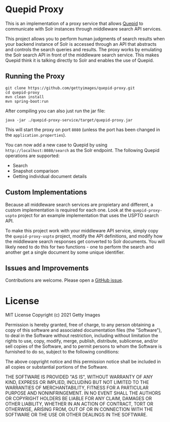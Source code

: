# Quepid Proxy

This is an implementation of a proxy service that allows [Quepid](https://github.com/o19s/quepid) to communicate with Solr instances through middleware search API services.

This project allows you to perform human judgments of search results when your backend instance of Solr is accessed through an API that abstracts and controls the search queries and results. The proxy works by emulating the Solr search API in front of the middleware search service. This makes Quepid think it is talking directly to Solr and enables the use of Quepid.

## Running the Proxy

```shell
git clone https://github.com/gettyimages/quepid-proxy.git
cd quepid-proxy
mvn clean install
mvn spring-boot:run
```

After compiling you can also just run the jar file:

```shell
java -jar ./quepid-proxy-service/target/quepid-proxy.jar
```

This will start the proxy on port `8080` (unless the port has been changed in the `application.properties`).

You can now add a new case to Quepid by using `http://localhost:8080/search` as the Solr endpoint. The following Quepid operations are supported:

* Search
* Snapshot comparison
* Getting individual document details

## Custom Implementations

Because all middleware search services are propietary and different, a custom implementation is required for each one. Look at the `quepid-proxy-uspto` project for an example implementation that uses the USPTO search API.

To make this project work with your middleware API service, simply copy the `quepid-proxy-uspto` project, modify the API definitions, and modify how the middleware search responses get converted to Solr documents. You will likely need to do this for two functions - one to perform the search and another get a single document by some unique identifier.

## Issues and Improvements

Contributions are welcome. Please open a [GitHub issue](https://github.com/gettyimages/quepid-proxy/issues).

# License

MIT License
Copyright (c) 2021 Getty Images

Permission is hereby granted, free of charge, to any person obtaining a copy
of this software and associated documentation files (the "Software"), to deal
in the Software without restriction, including without limitation the rights
to use, copy, modify, merge, publish, distribute, sublicense, and/or sell
copies of the Software, and to permit persons to whom the Software is
furnished to do so, subject to the following conditions:

The above copyright notice and this permission notice shall be included in all
copies or substantial portions of the Software.

THE SOFTWARE IS PROVIDED "AS IS", WITHOUT WARRANTY OF ANY KIND, EXPRESS OR
IMPLIED, INCLUDING BUT NOT LIMITED TO THE WARRANTIES OF MERCHANTABILITY,
FITNESS FOR A PARTICULAR PURPOSE AND NONINFRINGEMENT. IN NO EVENT SHALL THE
AUTHORS OR COPYRIGHT HOLDERS BE LIABLE FOR ANY CLAIM, DAMAGES OR OTHER
LIABILITY, WHETHER IN AN ACTION OF CONTRACT, TORT OR OTHERWISE, ARISING FROM,
OUT OF OR IN CONNECTION WITH THE SOFTWARE OR THE USE OR OTHER DEALINGS IN THE
SOFTWARE.